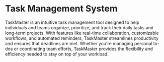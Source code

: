 # Task Management System
TaskMaster is an intuitive task management tool designed to help individuals and teams organize, prioritize, and track their daily tasks and long-term projects. With features like real-time collaboration, customizable workflows, and automated reminders, TaskMaster streamlines productivity and ensures that deadlines are met. Whether you're managing personal to-dos or coordinating team efforts, TaskMaster provides the flexibility and efficiency needed to stay on top of your workload.
